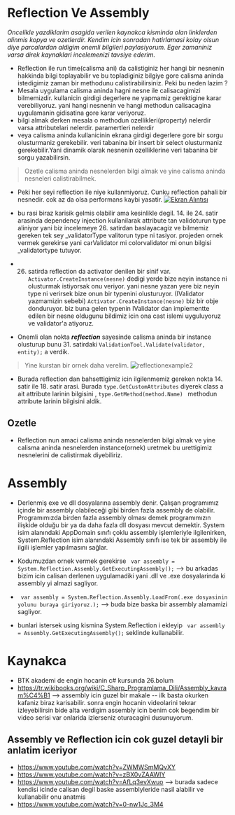 # Reflection Ve Assembly

*Oncelikle yazdiklarim asagida verilen kaynakca kisminda olan linklerden alinmis kopya ve ozetlerdir. Kendim icin sonradan hatirlamasi kolay olsun diye parcalardan aldigim onemli bilgileri paylasiyorum. Eger zamaniniz varsa direk kaynaklari incelemenizi tavsiye ederim.*
- Reflection ile run time(calisma ani) da calistiginiz her hangi bir nesnenin hakkinda bilgi toplayabilir ve bu topladiginiz  bilgiye gore calisma aninda istedigimiz zaman bir methodunu calistirabilirsiniz. 
Peki bu neden lazim ? 
- Mesala uygulama calisma aninda hagni nesne ile calisacagimizi bilmemizdir. kullanicin girdigi degerlere ne yapmamiz gerektigine karar verebiliyoruz. yani hangi nesnenin ve hangi methodun calisacagina uygulamanin gidisatina gore karar veriyoruz.
- bilgi almak derken mesala o methodun ozellikleri(property) nelerdir varsa attributelari nelerdir. paramertleri nelerdir
- veya calisma aninda kullanicinin ekrana girdigi degerlere gore bir sorgu olusturmaniz gerekebilir. veri tabanina bir insert bir select olusturmaniz gerekebilir.Yani dinamik olarak nesnenin ozelliklerine veri tabanina bir sorgu yazabilirsin.
> Ozetle calisma aninda nesnelerden bilgi almak ve yine calisma aninda nesneleri calistirabilmek.
- Peki her seyi reflection ile niye kullanmiyoruz. Cunku reflection pahali bir nesnedir. cok az da olsa performans kaybi yasatir.
[
![Ekran Alıntısı](https://user-images.githubusercontent.com/65075121/108801344-8d440c00-75a6-11eb-9e98-5e5476847445.PNG)
](url)

- bu rasi biraz karisik gelmis olabilir ama kesinlikle degil. 14. ile 24. satir arasinda dependency injection kullanilarak attribute tan validoturun type aliniyor yani biz incelemeye 26. satirdan baslayacagiz ve bilmemiz gereken tek sey _validatorType valitorun type ni tasiyor.
projeden ornek vermek gerekirse yani carValidator mi colorvalidator mi onun bilgisi _validatortype tutuyor.
- 26. satirda reflection da activator denilen bir sinif var. ` Activator.CreateInstance(nesne) ` dedigi yerde bize neyin instance ni olusturmak istiyorsak onu veriyor. yani nesne yazan yere biz neyin type ni verirsek bize onun bir typenini olusturuyor. 
(IValidator yazmamizin sebebi) ` Activator.CreateInstance(nesne) ` biz bir obje donduruyor. biz buna gelen typenin IValidator dan implementte edilen bir nesne oldugunu bildimiz icin ona cast islemi uyguluyoruz ve validator'a atiyoruz.  
- Onemli olan nokta ***reflection*** sayesinde calisma aninda bir instance olusturup bunu 31. satirdaki ` ValidationTool.Validate(validator, entity); ` a verdik.

> Yine kurstan bir ornek daha verelim. 
![reflectionexample2](https://user-images.githubusercontent.com/65075121/108803623-30e3eb00-75ac-11eb-999f-d77b2c66d13c.PNG)

- Burada reflection dan bahsettigimiz icin ilgilenmemiz gereken nokta 14. satir ile 18. satir arasi. Burada ` type.GetCustomAttributes ` diyerek class a ait attribute larinin bilgisini , 
` type.GetMethod(method.Name)  ` methodun attribute larinin bilgisini aldik. 

## Ozetle 
- Reflection nun amaci calisma aninda nesnelerden bilgi almak ve yine calisma aninda nesnelerden instance(ornek) uretmek bu urettigimiz nesnelerini de calistirmak diyebiliriz.

# Assembly 
- Derlenmiş exe ve dll dosyalarına assembly denir. Çalışan programımız içinde bir assembly olabileceği gibi birden fazla assembly de olabilir.
Programımızda birden fazla assembly olması demek programımızın ilişkide olduğu bir ya da daha fazla dll dosyası mevcut demektir. 
System isim alanındaki AppDomain sınıfı çoklu assembly işlemleriyle ilgilenirken, System.Reflection isim alanındaki Assembly sınıfı ise tek bir assembly ile ilgili 
işlemler yapılmasını sağlar. 

- Kodumuzdan ornek vermek gerekirse `  var assembly = System.Reflection.Assembly.GetExecutingAssembly(); ` --> bu arkadas bizim icin calisan derlenen uygulamadiki 
yani .dll ve .exe dosyalarinda ki assembly yi almazi sagliyor.

- `  var assembly = System.Reflection.Assembly.LoadFrom(.exe dosyasinin yolunu buraya giriyoruz.); ` --> buda bize baska bir assembly alamamizi sagliyor.
- bunlari istersek using kismina System.Reflection i ekleyip  `  var assembly = Assembly.GetExecutingAssembly(); ` seklinde kullanabilir.


# Kaynakca 

- BTK akademi de engin hocanin c# kursunda 26.bolum 
- https://tr.wikibooks.org/wiki/C_Sharp_Programlama_Dili/Assembly_kavram%C4%B1 --> assembly icin guzel bir makale -- ilk basta okurken kafaniz biraz karisabilir. sonra engin hocanin  videolarini tekrar izleyebilirsin bide alta verdigim assembly icin benim cok begendim bir video serisi var onlarida izlerseniz oturacagini dusunuyorum. 

## Assembly ve Reflection icin cok guzel detayli bir anlatim iceriyor
- https://www.youtube.com/watch?v=ZWMWSmMQvXY
- https://www.youtube.com/watch?v=zBX0vZAAWIY
- https://www.youtube.com/watch?v=AfLq3evXwuo  --> burada sadece kendisi icinde calisan degil baske assemblyleride nasil alabilir ve kullanabilir onu anatmis 
- https://www.youtube.com/watch?v=0-nw1Jc_3M4 
